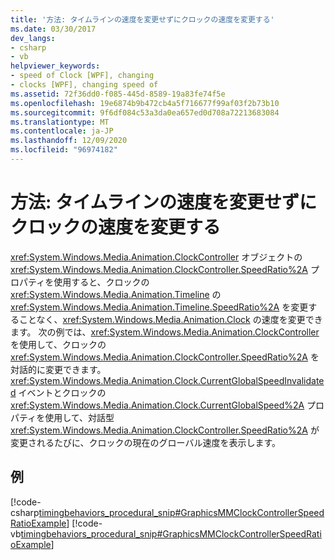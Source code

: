 ```yaml
---
title: '方法: タイムラインの速度を変更せずにクロックの速度を変更する'
ms.date: 03/30/2017
dev_langs:
- csharp
- vb
helpviewer_keywords:
- speed of Clock [WPF], changing
- clocks [WPF], changing speed of
ms.assetid: 72f36dd0-f085-445d-8589-19a83fe74f5e
ms.openlocfilehash: 19e6874b9b472cb4a5f716677f99af03f2b73b10
ms.sourcegitcommit: 9f6df084c53a3da0ea657ed0d708a72213683084
ms.translationtype: MT
ms.contentlocale: ja-JP
ms.lasthandoff: 12/09/2020
ms.locfileid: "96974182"
---
```

# <a name="how-to-change-the-speed-of-a-clock-without-changing-the-speed-of-its-timeline"></a>方法: タイムラインの速度を変更せずにクロックの速度を変更する
<xref:System.Windows.Media.Animation.ClockController> オブジェクトの <xref:System.Windows.Media.Animation.ClockController.SpeedRatio%2A> プロパティを使用すると、クロックの <xref:System.Windows.Media.Animation.Timeline> の <xref:System.Windows.Media.Animation.Timeline.SpeedRatio%2A> を変更することなく、<xref:System.Windows.Media.Animation.Clock> の速度を変更できます。 次の例では、<xref:System.Windows.Media.Animation.ClockController> を使用して、クロックの <xref:System.Windows.Media.Animation.ClockController.SpeedRatio%2A> を対話的に変更できます。 <xref:System.Windows.Media.Animation.Clock.CurrentGlobalSpeedInvalidated> イベントとクロックの <xref:System.Windows.Media.Animation.Clock.CurrentGlobalSpeed%2A> プロパティを使用して、対話型 <xref:System.Windows.Media.Animation.ClockController.SpeedRatio%2A> が変更されるたびに、クロックの現在のグローバル速度を表示します。  
  
## <a name="example"></a>例  
 [!code-csharp[timingbehaviors_procedural_snip#GraphicsMMClockControllerSpeedRatioExample](~/samples/snippets/csharp/VS_Snippets_Wpf/timingbehaviors_procedural_snip/CSharp/ClockControllerSpeedRatioExample.cs#graphicsmmclockcontrollerspeedratioexample)]
 [!code-vb[timingbehaviors_procedural_snip#GraphicsMMClockControllerSpeedRatioExample](~/samples/snippets/visualbasic/VS_Snippets_Wpf/timingbehaviors_procedural_snip/visualbasic/clockcontrollerspeedratioexample.vb#graphicsmmclockcontrollerspeedratioexample)]
